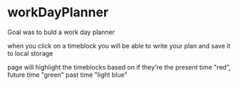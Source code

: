 # workDayPlanner

Goal was to buld a work day planner

when you click on a timeblock you will be able to write your plan and save it to local storage


page will highlight the timeblocks based on if they're the present time "red", future time "green" past time "light blue"

